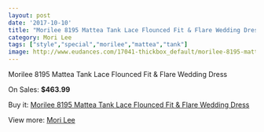 ```yaml
---
layout: post
date: '2017-10-10'
title: "Morilee 8195 Mattea Tank Lace Flounced Fit & Flare Wedding Dress"
category: Mori Lee
tags: ["style","special","morilee","mattea","tank"]
image: http://www.eudances.com/17041-thickbox_default/morilee-8195-mattea-tank-lace-flounced-fit-flare-wedding-dress.jpg
---
```

Morilee 8195 Mattea Tank Lace Flounced Fit & Flare Wedding Dress

On Sales: **$463.99**
<a href="https://www.eudances.com/en/mori-lee/4987-morilee-8195-mattea-tank-lace-flounced-fit-flare-wedding-dress.html"><amp-img layout="responsive" width="600" height="600" src="//www.eudances.com/17041-thickbox_default/morilee-8195-mattea-tank-lace-flounced-fit-flare-wedding-dress.jpg" alt="Morilee 8195 Mattea Tank Lace Flounced Fit & Flare Wedding Dress 0" /></a>
<a href="https://www.eudances.com/en/mori-lee/4987-morilee-8195-mattea-tank-lace-flounced-fit-flare-wedding-dress.html"><amp-img layout="responsive" width="600" height="600" src="//www.eudances.com/17045-thickbox_default/morilee-8195-mattea-tank-lace-flounced-fit-flare-wedding-dress.jpg" alt="Morilee 8195 Mattea Tank Lace Flounced Fit & Flare Wedding Dress 1" /></a>
<a href="https://www.eudances.com/en/mori-lee/4987-morilee-8195-mattea-tank-lace-flounced-fit-flare-wedding-dress.html"><amp-img layout="responsive" width="600" height="600" src="//www.eudances.com/17044-thickbox_default/morilee-8195-mattea-tank-lace-flounced-fit-flare-wedding-dress.jpg" alt="Morilee 8195 Mattea Tank Lace Flounced Fit & Flare Wedding Dress 2" /></a>
<a href="https://www.eudances.com/en/mori-lee/4987-morilee-8195-mattea-tank-lace-flounced-fit-flare-wedding-dress.html"><amp-img layout="responsive" width="600" height="600" src="//www.eudances.com/17043-thickbox_default/morilee-8195-mattea-tank-lace-flounced-fit-flare-wedding-dress.jpg" alt="Morilee 8195 Mattea Tank Lace Flounced Fit & Flare Wedding Dress 3" /></a>
<a href="https://www.eudances.com/en/mori-lee/4987-morilee-8195-mattea-tank-lace-flounced-fit-flare-wedding-dress.html"><amp-img layout="responsive" width="600" height="600" src="//www.eudances.com/17042-thickbox_default/morilee-8195-mattea-tank-lace-flounced-fit-flare-wedding-dress.jpg" alt="Morilee 8195 Mattea Tank Lace Flounced Fit & Flare Wedding Dress 4" /></a>

Buy it: [Morilee 8195 Mattea Tank Lace Flounced Fit & Flare Wedding Dress](https://www.eudances.com/en/mori-lee/4987-morilee-8195-mattea-tank-lace-flounced-fit-flare-wedding-dress.html "Morilee 8195 Mattea Tank Lace Flounced Fit & Flare Wedding Dress")

View more: [Mori Lee](https://www.eudances.com/en/9-mori-lee "Mori Lee")